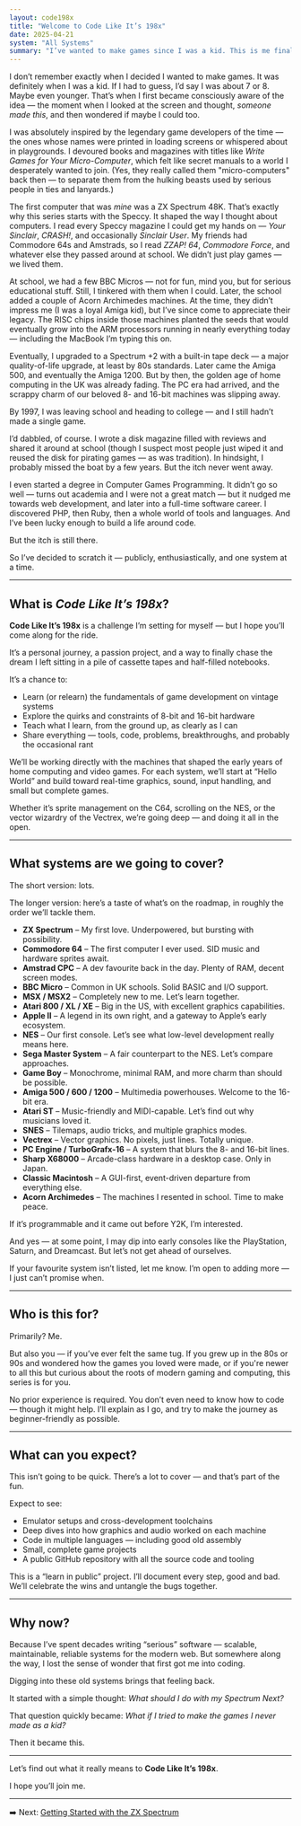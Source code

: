 ```yaml
---
layout: code198x
title: "Welcome to Code Like It’s 198x"
date: 2025-04-21
system: "All Systems"
summary: "I’ve wanted to make games since I was a kid. This is me finally doing it — and inviting you to come along for the ride."
---
```


I don’t remember exactly when I decided I wanted to make games. It was definitely when I 
was a kid. If I had to guess, I’d say I was about 7 or 8. Maybe even younger. That’s when 
I first became consciously aware of the idea — the moment when I looked at the screen and 
thought, *someone made this*, and then wondered if maybe I could too.

I was absolutely inspired by the legendary game developers of the time — the ones whose 
names were printed in loading screens or whispered about in playgrounds. I devoured 
books and magazines with titles like *Write Games for Your Micro-Computer*, which felt 
like secret manuals to a world I desperately wanted to join. (Yes, they really called 
them "micro-computers" back then — to separate them from the hulking beasts used by 
serious people in ties and lanyards.)

The first computer that was _mine_ was a ZX Spectrum 48K. That’s exactly why this series 
starts with the Speccy. It shaped the way I thought about computers. I read every Speccy 
magazine I could get my hands on — *Your Sinclair*, *CRASH!*, and occasionally *Sinclair 
User*. My friends had Commodore 64s and Amstrads, so I read *ZZAP! 64*, *Commodore Force*, 
and whatever else they passed around at school. We didn’t just play games — we lived them.

At school, we had a few BBC Micros — not for fun, mind you, but for serious educational 
stuff. Still, I tinkered with them when I could. Later, the school added a couple of Acorn 
Archimedes machines. At the time, they didn’t impress me (I was a loyal Amiga kid), but I’ve 
since come to appreciate their legacy. The RISC chips inside those machines planted the seeds 
that would eventually grow into the ARM processors running in nearly everything today — 
including the MacBook I’m typing this on.

Eventually, I upgraded to a Spectrum +2 with a built-in tape deck — a major quality-of-life 
upgrade, at least by 80s standards. Later came the Amiga 500, and eventually the Amiga 1200. 
But by then, the golden age of home computing in the UK was already fading. The PC era had 
arrived, and the scrappy charm of our beloved 8- and 16-bit machines was slipping away.

By 1997, I was leaving school and heading to college — and I still hadn’t made a single game.

I’d dabbled, of course. I wrote a disk magazine filled with reviews and shared it around at 
school (though I suspect most people just wiped it and reused the disk for pirating games — 
as was tradition). In hindsight, I probably missed the boat by a few years. But the itch never 
went away.

I even started a degree in Computer Games Programming. It didn’t go so well — turns out 
academia and I were not a great match — but it nudged me towards web development, and later 
into a full-time software career. I discovered PHP, then Ruby, then a whole world of tools 
and languages. And I’ve been lucky enough to build a life around code.

But the itch is still there.

So I’ve decided to scratch it — publicly, enthusiastically, and one system at a time.

---

## What is *Code Like It’s 198x*?

**Code Like It’s 198x** is a challenge I’m setting for myself — but I hope you’ll come 
along for the ride.

It’s a personal journey, a passion project, and a way to finally chase the dream I left 
sitting in a pile of cassette tapes and half-filled notebooks.

It’s a chance to:

- Learn (or relearn) the fundamentals of game development on vintage systems  
- Explore the quirks and constraints of 8-bit and 16-bit hardware  
- Teach what I learn, from the ground up, as clearly as I can  
- Share everything — tools, code, problems, breakthroughs, and probably the occasional rant

We’ll be working directly with the machines that shaped the early years of home computing 
and video games. For each system, we’ll start at “Hello World” and build toward real-time 
graphics, sound, input handling, and small but complete games.

Whether it’s sprite management on the C64, scrolling on the NES, or the vector wizardry 
of the Vectrex, we’re going deep — and doing it all in the open.

---

## What systems are we going to cover?

The short version: lots.

The longer version: here’s a taste of what’s on the roadmap, in roughly the order we’ll 
tackle them.

- **ZX Spectrum** – My first love. Underpowered, but bursting with possibility.
- **Commodore 64** – The first computer I ever used. SID music and hardware sprites await.
- **Amstrad CPC** – A dev favourite back in the day. Plenty of RAM, decent screen modes.
- **BBC Micro** – Common in UK schools. Solid BASIC and I/O support.
- **MSX / MSX2** – Completely new to me. Let’s learn together.
- **Atari 800 / XL / XE** – Big in the US, with excellent graphics capabilities.
- **Apple II** – A legend in its own right, and a gateway to Apple’s early ecosystem.
- **NES** – Our first console. Let’s see what low-level development really means here.
- **Sega Master System** – A fair counterpart to the NES. Let’s compare approaches.
- **Game Boy** – Monochrome, minimal RAM, and more charm than should be possible.
- **Amiga 500 / 600 / 1200** – Multimedia powerhouses. Welcome to the 16-bit era.
- **Atari ST** – Music-friendly and MIDI-capable. Let’s find out why musicians loved it.
- **SNES** – Tilemaps, audio tricks, and multiple graphics modes.
- **Vectrex** – Vector graphics. No pixels, just lines. Totally unique.
- **PC Engine / TurboGrafx-16** – A system that blurs the 8- and 16-bit lines.
- **Sharp X68000** – Arcade-class hardware in a desktop case. Only in Japan.
- **Classic Macintosh** – A GUI-first, event-driven departure from everything else.
- **Acorn Archimedes** – The machines I resented in school. Time to make peace.

If it’s programmable and it came out before Y2K, I’m interested.

And yes — at some point, I may dip into early consoles like the PlayStation, Saturn, 
and Dreamcast. But let’s not get ahead of ourselves.

If your favourite system isn’t listed, let me know. I’m open to adding more — I just 
can’t promise when.

---

## Who is this for?

Primarily? Me.

But also you — if you’ve ever felt the same tug. If you grew up in the 80s or 90s and 
wondered how the games you loved were made, or if you're newer to all this but curious 
about the roots of modern gaming and computing, this series is for you.

No prior experience is required. You don’t even need to know how to code — though it 
might help. I’ll explain as I go, and try to make the journey as beginner-friendly 
as possible.

---

## What can you expect?

This isn’t going to be quick. There’s a lot to cover — and that’s part of the fun.

Expect to see:

- Emulator setups and cross-development toolchains  
- Deep dives into how graphics and audio worked on each machine  
- Code in multiple languages — including good old assembly  
- Small, complete game projects  
- A public GitHub repository with all the source code and tooling  

This is a “learn in public” project. I’ll document every step, good and bad. We’ll 
celebrate the wins and untangle the bugs together.

---

## Why now?

Because I’ve spent decades writing “serious” software — scalable, maintainable, 
reliable systems for the modern web. But somewhere along the way, I lost the sense 
of wonder that first got me into coding.

Digging into these old systems brings that feeling back.

It started with a simple thought: *What should I do with my Spectrum Next?*

That question quickly became: *What if I tried to make the games I never made as a kid?*

Then it became this.

---

Let’s find out what it really means to **Code Like It’s 198x**.

I hope you’ll join me.

---

➡️ Next: [Getting Started with the ZX Spectrum](/code-like-its-198x/spectrum-getting-started/)